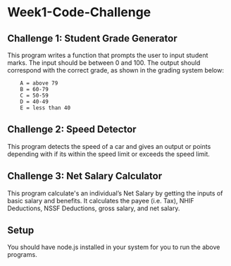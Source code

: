 # Week1-Code-Challenge
## Challenge 1: Student Grade Generator

This program writes a function that prompts the user to input student marks. The input should be between 0 and 100. The output should correspond with the correct grade, as shown in the grading system below: 

        A = above 79
        B = 60-79
        C = 50-59
        D = 40-49
        E = less than 40

## Challenge 2: Speed Detector

This program detects the speed of a car and gives an output or points depending with if its within the speed limit or exceeds the speed limit.
## Challenge 3: Net Salary Calculator 

 This program calculate's an individual’s Net Salary by getting the inputs of basic salary and benefits. It calculates the payee (i.e. Tax), NHIF Deductions, NSSF Deductions, gross salary, and net salary. 

 ## Setup

 You should have node.js installed in your system for you to run the above programs. 